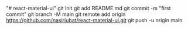 "# react-material-ui"  git init git add README.md git commit -m "first commit" git branch -M main git remote add origin https://github.com/nasiriubat/react-material-ui.git git push -u origin main
